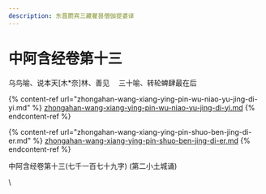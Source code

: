 ```yaml
---
description: 东晋罽宾三藏瞿昙僧伽提婆译
---
```


# 中阿含经卷第十三

乌鸟喻、说本天\[木\*奈]林、善见 　三十喻、转轮蜱肆最在后

{% content-ref url="zhongahan-wang-xiang-ying-pin-wu-niao-yu-jing-di-yi.md" %}
[zhongahan-wang-xiang-ying-pin-wu-niao-yu-jing-di-yi.md](zhongahan-wang-xiang-ying-pin-wu-niao-yu-jing-di-yi.md)
{% endcontent-ref %}

{% content-ref url="zhongahan-wang-xiang-ying-pin-shuo-ben-jing-di-er.md" %}
[zhongahan-wang-xiang-ying-pin-shuo-ben-jing-di-er.md](zhongahan-wang-xiang-ying-pin-shuo-ben-jing-di-er.md)
{% endcontent-ref %}



中阿含经卷第十三(七千一百七十九字) (第二小土城诵)

\
